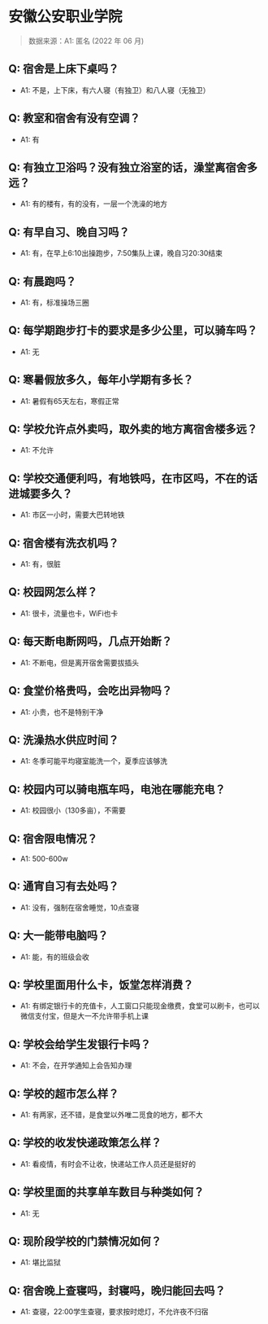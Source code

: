 # 安徽公安职业学院

> 数据来源：A1: 匿名 (2022 年 06 月)

## Q: 宿舍是上床下桌吗？

- A1: 不是，上下床，有六人寝（有独卫）和八人寝（无独卫）

## Q: 教室和宿舍有没有空调？

- A1: 有

## Q: 有独立卫浴吗？没有独立浴室的话，澡堂离宿舍多远？

- A1: 有的楼有，有的没有，一层一个洗澡的地方

## Q: 有早自习、晚自习吗？

- A1: 有，在早上6:10出操跑步，7:50集队上课，晚自习20:30结束

## Q: 有晨跑吗？

- A1: 有，标准操场三圈

## Q: 每学期跑步打卡的要求是多少公里，可以骑车吗？

- A1: 无

## Q: 寒暑假放多久，每年小学期有多长？

- A1: 暑假有65天左右，寒假正常

## Q: 学校允许点外卖吗，取外卖的地方离宿舍楼多远？

- A1: 不允许

## Q: 学校交通便利吗，有地铁吗，在市区吗，不在的话进城要多久？

- A1: 市区一小时，需要大巴转地铁

## Q: 宿舍楼有洗衣机吗？

- A1: 有，很脏

## Q: 校园网怎么样？

- A1: 很卡，流量也卡，WiFi也卡

## Q: 每天断电断网吗，几点开始断？

- A1: 不断电，但是离开宿舍需要拔插头

## Q: 食堂价格贵吗，会吃出异物吗？

- A1: 小贵，也不是特别干净

## Q: 洗澡热水供应时间？

- A1: 冬季可能平均寝室能洗一个，夏季应该够洗

## Q: 校园内可以骑电瓶车吗，电池在哪能充电？

- A1: 校园很小（130多亩），不需要

## Q: 宿舍限电情况？

- A1: 500-600w

## Q: 通宵自习有去处吗？

- A1: 没有，强制在宿舍睡觉，10点查寝

## Q: 大一能带电脑吗？

- A1: 能，有的班级会收

## Q: 学校里面用什么卡，饭堂怎样消费？

- A1: 有绑定银行卡的充值卡，人工窗口只能现金缴费，食堂可以刷卡，也可以微信支付宝，但是大一不允许带手机上课

## Q: 学校会给学生发银行卡吗？

- A1: 不会，在开学通知上会告知办理

## Q: 学校的超市怎么样？

- A1: 有两家，还不错，是食堂以外唯二觅食的地方，都不大

## Q: 学校的收发快递政策怎么样？

- A1: 看疫情，有时会不让收，快递站工作人员还是挺好的

## Q: 学校里面的共享单车数目与种类如何？

- A1: 无

## Q: 现阶段学校的门禁情况如何？

- A1: 堪比监狱

## Q: 宿舍晚上查寝吗，封寝吗，晚归能回去吗？

- A1: 查寝，22:00学生查寝，要求按时熄灯，不允许夜不归宿

